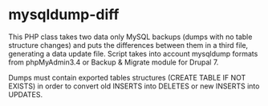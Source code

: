 # mysqldump-diff
This PHP class takes two data only MySQL backups (dumps with no table structure changes) and puts the differences between them in a third file, generating a data update file. Script takes into account mysqldump formats from phpMyAdmin3.4 or Backup &amp; Migrate module for Drupal 7.

Dumps must contain exported tables structures (CREATE TABLE IF NOT EXISTS) in order to convert old INSERTS into DELETES or new INSERTS into UPDATES.